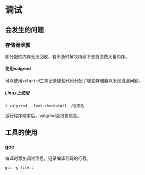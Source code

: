 # 调试
## 会发生的问题
### 存储器泄露
即分配的内存无法回收，若不及时解决持续下去将浪费大量内存。  

#### 使用valgrind
可以使用`valgrind`工具记录哪些代码分配了哪些存储器以发现泄漏问题。  

##### Linux上使用
```
$ valgrind --leak-check=full ./程序名
```
运行程序结束后，valgrind会报告信息。  

## 工具的使用
### gcc
编译时添加调试信息，记录编译代码的行号。  
```
gcc -g file.c
```
